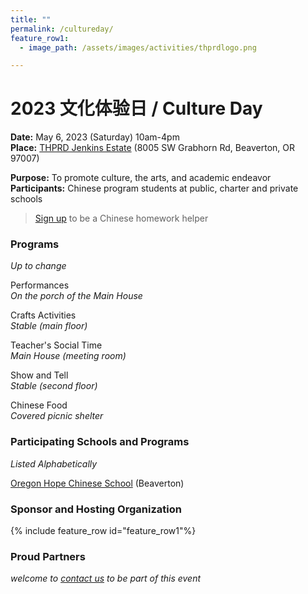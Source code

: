 ```yaml
---
title: ""
permalink: /cultureday/
feature_row1:
  - image_path: /assets/images/activities/thprdlogo.png

---
```


# 2023 文化体验日 / Culture Day

**Date:** May 6, 2023 (Saturday) 10am-4pm  
**Place:** [THPRD Jenkins Estate](https://www.thprd.org/facilities/historic/jenkins-estate) (8005 SW Grabhorn Rd, Beaverton, OR 97007)  

**Purpose:** To promote culture, the arts, and academic endeavor  
**Participants:** Chinese program students at public, charter and private schools  

>[Sign up](https://docs.google.com/forms/d/e/1FAIpQLSeowOX9XphfUxII1tyVp3jBqOpdLJy2-SSAlLhjywypuYXo8g/viewform?usp=sf_link) to be a Chinese homework helper

###  Programs
*Up to change*

Performances  
*On the porch of the Main House*  

Crafts Activities  
*Stable (main floor)*  

Teacher's Social Time  
*Main House (meeting room)*  

Show and Tell  
*Stable (second floor)*  

Chinese Food  
*Covered picnic shelter*  

### Participating Schools and Programs
*Listed Alphabetically*

[Oregon Hope Chinese School](http://oregon-hope.org/) (Beaverton)  

### Sponsor and Hosting Organization

{% include feature_row id="feature_row1"%}

### Proud Partners

*welcome to [contact us](https://pdxchinese.org/contact/) to be part of this event*
